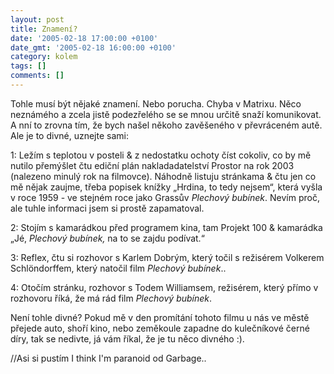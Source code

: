 ```yaml
---
layout: post
title: Znamení?
date: '2005-02-18 17:00:00 +0100'
date_gmt: '2005-02-18 16:00:00 +0100'
category: kolem
tags: []
comments: []
---
```

<p>Tohle musí být nějaké znamení. Nebo porucha. Chyba v Matrixu. Něco neznámého
a zcela jistě podezřelého se se mnou určitě snaží komunikovat. A nní to zrovna
tím, že bych našel někoho zavěšeného v převráceném autě. Ale je to divné, uznejte sami:</p>
<p>1: Ležím s teplotou v posteli &amp; z nedostatku ochoty číst cokoliv, co by
mě nutilo přemýšlet čtu ediční plán nakladadatelství Prostor na rok 2003 (nalezeno
minulý rok na filmovce). Náhodně listuju stránkama &amp; čtu jen co mě nějak zaujme,
třeba popisek knížky &bdquo;Hrdina, to tedy nejsem&ldquo;, která vyšla v roce 1959
- ve stejném roce jako Grassův <em>Plechový bubínek</em>. Nevím proč, ale
tuhle informaci jsem si prostě zapamatoval.</p>
<p>2: Stojím s kamarádkou před programem kina, tam Projekt 100 &amp; kamarádka
&bdquo;Jé, <em>Plechový bubínek,</em> na to se zajdu podívat.&ldquo;</p>
<p>3: Reflex, čtu si rozhovor s Karlem Dobrým, který točil s režisérem Volkerem
Schlöndorffem, který natočil film <em>Plechový bubínek</em>..</p>
<p>4: Otočím stránku, rozhovor s Todem Williamsem, režisérem, který přímo
v rozhovoru říká, že má rád film <em>Plechový bubínek</em>.</p>
<p>Není tohle divné? Pokud mě v den promítání tohoto filmu u nás ve městě
přejede auto, shoří kino, nebo zeměkoule zapadne do kulečníkové černé díry,
tak se nedivte, já vám říkal, že je tu něco divného :).</p>
<p>//Asi si pustím I think I'm paranoid od Garbage..</p>
